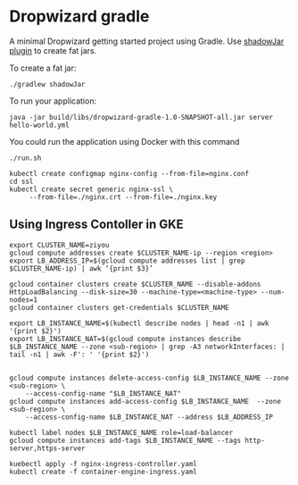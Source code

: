 # Dropwizard gradle

A minimal Dropwizard getting started project using Gradle. Use [shadowJar plugin](https://github.com/johnrengelman/shadow) to create fat jars. 

To create a fat jar:
```
./gradlew shadowJar
```

To run your application:
```
java -jar build/libs/dropwizard-gradle-1.0-SNAPSHOT-all.jar server hello-world.yml
```

You could run the application using Docker with this command

```
./run.sh
```

```
kubectl create configmap nginx-config --from-file=nginx.conf
cd ssl
kubectl create secret generic nginx-ssl \
     --from-file=./nginx.crt --from-file=./nginx.key
```

## Using Ingress Contoller in GKE

```
export CLUSTER_NAME=ziyou
gcloud compute addresses create $CLUSTER_NAME-ip --region <region>
export LB_ADDRESS_IP=$(gcloud compute addresses list | grep $CLUSTER_NAME-ip) | awk ‘{print $3}’

gcloud container clusters create $CLUSTER_NAME --disable-addons HttpLoadBalancing --disk-size=30 --machine-type=<machine-type> --num-nodes=1
gcloud container clusters get-credentials $CLUSTER_NAME

export LB_INSTANCE_NAME=$(kubectl describe nodes | head -n1 | awk '{print $2}')
export LB_INSTANCE_NAT=$(gcloud compute instances describe $LB_INSTANCE_NAME --zone <sub-region> | grep -A3 networkInterfaces: | tail -n1 | awk -F': ' '{print $2}')


gcloud compute instances delete-access-config $LB_INSTANCE_NAME --zone <sub-region> \
    --access-config-name "$LB_INSTANCE_NAT"
gcloud compute instances add-access-config $LB_INSTANCE_NAME  --zone <sub-region> \  
    --access-config-name $LB_INSTANCE_NAT --address $LB_ADDRESS_IP

kubectl label nodes $LB_INSTANCE_NAME role=load-balancer
gcloud compute instances add-tags $LB_INSTANCE_NAME --tags http-server,https-server

kuebectl apply -f nginx-ingress-controller.yaml
kubectl create -f container-engine-ingress.yaml
```
